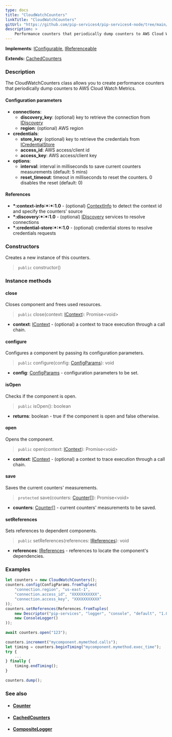 ```yaml
---
type: docs
title: "CloudWatchCounters"
linkTitle: "CloudWatchCounters"
gitUrl: "https://github.com/pip-services4/pip-services4-node/tree/main/pip-services4-aws-node"
description: >
    Performance counters that periodically dump counters to AWS Cloud Watch Metrics.
---
```


**Implements**: [IConfigurable](../../../components/config/iconfigurable), [IReferenceable](../../../components/refer/ireferenceable)

**Extends:** [CachedCounters](../../../observability/count/cached_counters)

### Description

The CloudWatchCounters class allows you to create performance counters that periodically dump counters to AWS Cloud Watch Metrics.

#### Configuration parameters
 
- **connections**:                   
    - **discovery_key**: (optional) key to retrieve the connection from [IDiscovery](../../../config/connect/idiscovery)
    - **region**: (optional) AWS region
- **credentials**:    
    - **store_key**: (optional) key to retrieve the credentials from [ICredentialStore](../../../config/auth/icredential_store)
    - **access_id**: AWS access/client id
    - **access_key**: AWS access/client key
- **options**:
    - **interval**: interval in milliseconds to save current counters measurements (default: 5 mins)
    - **reset_timeout**: timeout in milliseconds to reset the counters. 0 disables the reset (default: 0)


#### References
- **\*:context-info:\*:\*:1.0** - (optional) [ContextInfo](../../../components/context/context_info) to detect the context id and specify the counters' source
- **\*:discovery:\*:\*:1.0** - (optional) [IDiscovery](../../../config/connect/idiscovery) services to resolve connections
- **\*:credential-store:\*:\*:1.0** - (optional) credential stores to resolve credentials requests

### Constructors
Creates a new instance of this counters.

> `public` constructor()


### Instance methods

#### close
Closes component and frees used resources.

> `public` close(context: [IContext](../../../components/context/icontext)): Promise\<void\>

- **context**: [IContext](../../../components/context/icontext) - (optional) a context to trace execution through a call chain.

#### configure
Configures a component by passing its configuration parameters.

> `public` configure(config: [ConfigParams](../../../components/config/config_params)): void

- **config**: [ConfigParams](../../../components/config/config_params) - configuration parameters to be set.


#### isOpen
Checks if the component is open.

> `public` isOpen(): boolean

- **returns**: boolean - true if the component is open and false otherwise.

#### open
Opens the component.

> `public` open(context: [IContext](../../../components/context/icontext)): Promise\<void\>

- **context**: [IContext](../../../components/context/icontext) - (optional) a context to trace execution through a call chain.

#### save
Saves the current counters' measurements.

> `protected` save(counters: [Counter[]](../../../observability/count/counter)): Promise\<void\>

- **counters**: [Counter[]](../../../observability/count/counter) - current counters' measurements to be saved.

#### setReferences
Sets references to dependent components.

> `public` setReferences(references: [IReferences](../../../components/refer/ireferences)): void

- **references**: [IReferences](../../../components/refer/ireferences) - references to locate the component's dependencies.



### Examples

```typescript
let counters = new CloudWatchCounters();
counters.config(ConfigParams.fromTuples(
    "connection.region", "us-east-1",
    "connection.access_id", "XXXXXXXXXXX",
    "connection.access_key", "XXXXXXXXXXX"
));
counters.setReferences(References.fromTuples(
    new Descriptor("pip-services", "logger", "console", "default", "1.0"), 
    new ConsoleLogger()
));
  
await counters.open("123");
   
counters.increment("mycomponent.mymethod.calls");
let timing = counters.beginTiming("mycomponent.mymethod.exec_time");
try {
    ...
} finally {
    timing.endTiming();
}
    
counters.dump();
```

### See also
- #### [Counter](../../../components/count/counter)
- #### [CachedCounters](../../../components/count/cached_counters)
- #### [CompositeLogger](../../../components/log/composite_logger) 
